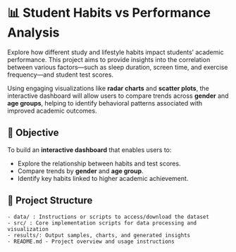 
# 📊 Student Habits vs Performance Analysis

Explore how different study and lifestyle habits impact students’ academic performance. This project aims to provide insights into the correlation between various factors—such as sleep duration, screen time, and exercise frequency—and student test scores.

Using engaging visualizations like **radar charts** and **scatter plots**, the interactive dashboard will allow users to compare trends across **gender** and **age groups**, helping to identify behavioral patterns associated with improved academic outcomes.

## 🎯 Objective

To build an **interactive dashboard** that enables users to:

* Explore the relationship between habits and test scores.
* Compare trends by **gender** and **age group**.
* Identify key habits linked to higher academic achievement.

## 📁 Project Structure

```
- data/ : Instructions or scripts to access/download the dataset  
- src/ : Core implementation scripts for data processing and visualization  
- results/: Output samples, charts, and generated insights  
- README.md - Project overview and usage instructions  
```






